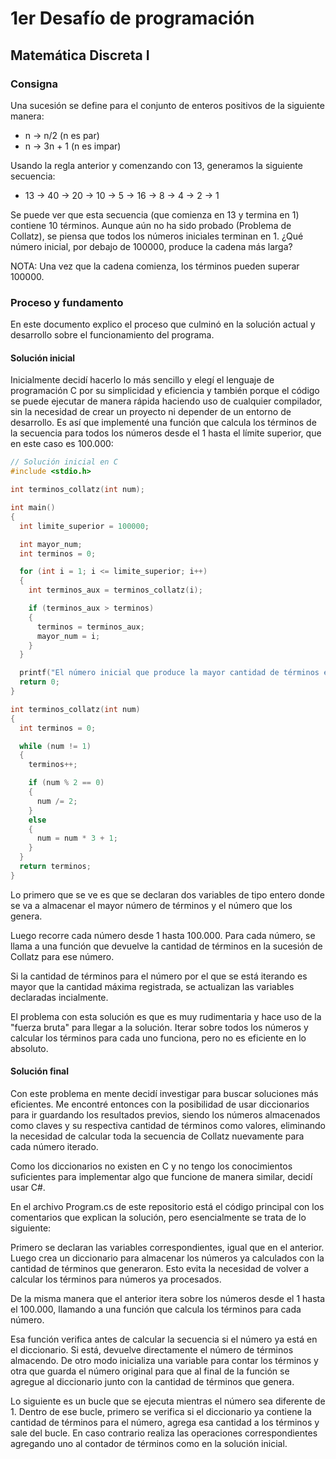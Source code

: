 # 1er Desafío de programación
## Matemática Discreta I

### Consigna
Una sucesión se define para el conjunto de enteros positivos de la siguiente manera:
- n → n/2 (n es par)
- n → 3n + 1 (n es impar)

Usando la regla anterior y comenzando con 13, generamos la siguiente secuencia:
- 13 → 40 → 20 → 10 → 5 → 16 → 8 → 4 → 2 → 1

Se puede ver que esta secuencia (que comienza en 13 y termina en 1) contiene 10 términos. Aunque aún no ha sido probado (Problema de Collatz), se piensa que todos los números iniciales terminan en 1. ¿Qué número inicial, por debajo de 100000, produce la cadena más larga?

NOTA: Una vez que la cadena comienza, los términos pueden superar 100000.

### Proceso y fundamento
En este documento explico el proceso que culminó en la solución actual y desarrollo sobre el funcionamiento del programa.

#### Solución inicial
Inicialmente decidí hacerlo lo más sencillo y elegí el lenguaje de programación C por su simplicidad y eficiencia y también porque el código se puede ejecutar de manera rápida haciendo uso de cualquier compilador, sin la necesidad de crear un proyecto ni depender de un entorno de desarrollo. Es así que implementé una función que calcula los términos de la secuencia para todos los números desde el 1 hasta el límite superior, que en este caso es 100.000:

```c
// Solución inicial en C
#include <stdio.h>

int terminos_collatz(int num);

int main()
{
  int limite_superior = 100000;

  int mayor_num;
  int terminos = 0;

  for (int i = 1; i <= limite_superior; i++)
  {
    int terminos_aux = terminos_collatz(i);

    if (terminos_aux > terminos)
    {
      terminos = terminos_aux;
      mayor_num = i;
    }
  }

  printf("El número inicial que produce la mayor cantidad de términos es %d con un total de %d términos.\n", mayor_num, terminos);
  return 0;
}

int terminos_collatz(int num)
{
  int terminos = 0;

  while (num != 1)
  {
    terminos++;

    if (num % 2 == 0)
    {
      num /= 2;
    }
    else
    {
      num = num * 3 + 1;
    }
  }
  return terminos;
}
```

Lo primero que se ve es que se declaran dos variables de tipo entero donde se va a almacenar el mayor número de términos y el número que los genera.

Luego recorre cada número desde 1 hasta 100.000. Para cada número, se llama a una función que devuelve la cantidad de términos en la sucesión de Collatz para ese número.

Si la cantidad de términos para el número por el que se está iterando es mayor que la cantidad máxima registrada, se actualizan las variables declaradas incialmente.

El problema con esta solución es que es muy rudimentaria y hace uso de la "fuerza bruta" para llegar a la solución. Iterar sobre todos los números y calcular los términos para cada uno funciona, pero no es eficiente en lo absoluto.

#### Solución final 
Con este problema en mente decidí investigar para buscar soluciones más eficientes. Me encontré entonces con la posibilidad de usar diccionarios para ir guardando los resultados previos, siendo los números almacenados como claves y su respectiva cantidad de términos como valores, eliminando la necesidad de calcular toda la secuencia de Collatz nuevamente para cada número iterado.

Como los diccionarios no existen en C y no tengo los conocimientos suficientes para implementar algo que funcione de manera similar, decidí usar C#.

En el archivo Program.cs de este repositorio está el código principal con los comentarios que explican la solución, pero esencialmente se trata de lo siguiente:

Primero se declaran las variables correspondientes, igual que en el anterior.
Luego crea un diccionario para almacenar los números ya calculados con la cantidad de términos que generaron. Esto evita la necesidad de volver a calcular los términos para números ya procesados.

De la misma manera que el anterior itera sobre los números desde el 1 hasta el 100.000, llamando a una función que calcula los términos para cada número.

Esa función verifica antes de calcular la secuencia si el número ya está en el diccionario. Si está, devuelve directamente el número de términos almacendo. De otro modo inicializa una variable para contar los términos y otra que guarda el número original para que al final de la función se agregue al diccionario junto con la cantidad de términos que genera.

Lo siguiente es un bucle que se ejecuta mientras el número sea diferente de 1. Dentro de ese bucle, primero se verifica si el diccionario ya contiene la cantidad de términos para el número, agrega esa cantidad a los términos y sale del bucle. En caso contrario realiza las operaciones correspondientes agregando uno al contador de términos como en la solución inicial.





